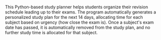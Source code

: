 This Python-based study planner helps students organize their revision schedule leading up to their exams. The program automatically generates a personalized study plan for the next 14 days, allocating time for each subject based on urgency (how close the exam is). Once a subject's exam date has passed, it is automatically removed from the study plan, and no further study time is allocated for that subject.
